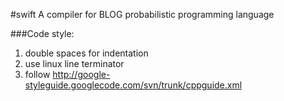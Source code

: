 #swift
A compiler for BLOG probabilistic programming language


###Code style:
1.  double spaces for indentation
2.  use linux line terminator
3.  follow http://google-styleguide.googlecode.com/svn/trunk/cppguide.xml

